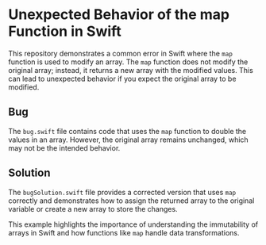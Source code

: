 # Unexpected Behavior of the map Function in Swift

This repository demonstrates a common error in Swift where the `map` function is used to modify an array.  The `map` function does not modify the original array; instead, it returns a new array with the modified values. This can lead to unexpected behavior if you expect the original array to be modified.

## Bug

The `bug.swift` file contains code that uses the `map` function to double the values in an array.  However, the original array remains unchanged, which may not be the intended behavior.

## Solution

The `bugSolution.swift` file provides a corrected version that uses `map` correctly and demonstrates how to assign the returned array to the original variable or create a new array to store the changes.

This example highlights the importance of understanding the immutability of arrays in Swift and how functions like `map` handle data transformations.
